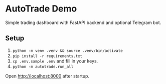 # AutoTrade Demo

Simple trading dashboard with FastAPI backend and optional Telegram bot.

## Setup
1. `python -m venv .venv && source .venv/bin/activate`
2. `pip install -r requirements.txt`
3. `cp .env.sample .env` and fill in your keys.
4. `python -m autotrade.run_all`

Open <http://localhost:8000> after startup.
